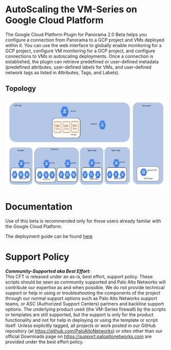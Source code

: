 # AutoScaling the VM-Series on Google Cloud Platform

The Google Cloud Platform Plugin for Panorama 2.0 Beta  helps you configure a connection from
Panorama to a GCP project and VMs deployed within it. You can use the web interface to
globally enable monitoring for a GCP project, configure VM monitoring for a GCP project, and
configure connections to VMs in autoscaling deployments. Once a connection
is established, the plugin can retrieve predefined or user-defined metadata (predefined
attributes, user-defined labels for VMs, and user-defined network tags as listed in Attributes,
Tags, and Labels).

## Topology
![alt text](/Beta/gcp_autoscaling.PNG?raw=true "Topology for the Auto Scaling VM-Series Firewalls on GCP Beta")

# Documentation
Use of this beta is recommended only for those users already familar with the Google Cloud Platform. 

The deployment guide can be found [here](
https://github.com/PaloAltoNetworks/GCP-AutoScaling/blob/master/Beta/Autoscaling-On-GCP.pdf)


# Support Policy
***Community-Supported aka Best Effort:***      
This CFT is released under an as-is, best effort, support policy. These scripts should be seen as community supported and Palo Alto Networks will contribute our expertise as and when possible. We do not provide technical support or help in using or troubleshooting the components of the project through our normal support options such as Palo Alto Networks support teams, or ASC (Authorized Support Centers) partners and backline support options. The underlying product used (the VM-Series firewall) by the scripts or templates are still supported, but the support is only for the product functionality and not for help in deploying or using the template or script itself. Unless explicitly tagged, all projects or work posted in our GitHub repository (at https://github.com/PaloAltoNetworks) or sites other than our official Downloads page on https://support.paloaltonetworks.com are provided under the best effort policy.